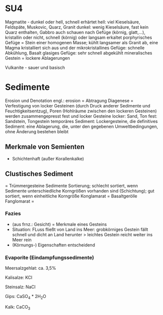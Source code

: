 # SU4
Magmatite - dunkel oder hell, schnell erhärtet
hell: viel Kieselsäure, Feldspäte, Muskovic, Quarz, Granit
dunkel: wenig Kieselsäure, fast kein Quarz enthalten, Gabbro
auch schauen nach Gefüge (körnig, glatt,...), kristallin oder nicht, schnell (körnig) oder langsam erkaltet
porphyrisches Gefüge = Stein einer homogenen Masse; kühlt langsamer als Granit ab, eine Magma kristalliert sich aus und der 
mikrokristallines Gefüge: schnelle Abkühlung, Basalt
glasiges Gefüge: sehr schnell abgekühlt
mineralisches Gestein = lockere Ablagerungen

Vulkanite - sauer und basisch

# Sedimente
Erosion und Denotation
engl.: erosion = Abtragung
Diagenese = Verfestigung von locker Gesteinen (durch Druck anderer Sedimente und Feuchtigkeitsentzug), Poren (Hohlräume zwischen den lockeren Gesteinen) werden zusammengepresst
fest und locker Gesteine
locker: Sand, Ton
fest: Sandstein, Tongestein
temporäres Sediment: Lockergesteine, die 
definitives Sediment: eine Ablagerung, die, unter den gegebenen Umweltbedingungen, ohne Änderung bestehen bleibt

## Merkmale von Semienten
* Schichtenhaft (außer Korallenkalke)

## Clustisches Sediment
= Trümmergesteine
Sedimente
Sortierung; schlecht sortiert, wenn Sedimente unterschiedliche Korngrößen vorhanden sind (Schichtung); gut sortiert, wenn einheitliche Korngröße
Konglamarat = Basaltgerölle
Fanglomarat = 


### Fazies
* (aus frnz.: Gesicht) = Merkmale eines Gesteins
* Situation: FLuss fließt von Land ins Meer: grobkörniges Gestein fällt schnell und dicht an Land herunter > leichtes Gestein reicht weiter ins Meer rein
* (Körnungs-) Eigenschaften entscheidend

### Evaporite (Eindampfungssedimente)

Meersalzgehlat: ca. 3,5%

Kalisalze: KCl

Steinsalz: NaCl

Gips: CaSO<sub>4</sub> * 2H<sub>2</sub>O

Kalk: CaCO<sub>3</sub>
